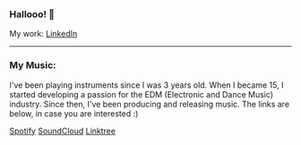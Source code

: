 ### Hallooo! 👋

My work:  [LinkedIn](https://www.linkedin.com/in/francisco-macedo-9046841a0/)

---

### My Music:

I've been playing instruments since I was 3 years old. When I became 15, I started developing a passion for the EDM (Electronic and Dance Music) industry. Since then, I've been producing and releasing music. The links are below, in case you are interested :)

[Spotify](https://open.spotify.com/artist/05JKQA0JmX9tVRd61xtyM1)
[SoundCloud](https://soundcloud.com/shyguymakesmusic)
[Linktree](https://linktr.ee/shyguymusic)
